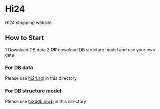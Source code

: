 # Hi24
Hi24 shopping website
## How to Start
1 Download DB data
2 **_OR_** download DB structure model and use your own data
### For DB data
Please use [hi24.sql](https://github.com/shaoyulan/Hi24/blob/master/hi24.sql) in this directory

### For DB structure model
Please use [hi24db.mwb](https://github.com/shaoyulan/Hi24/blob/master/hi24db.mwb) in this directory
